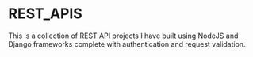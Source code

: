 # REST_APIS
This is a collection of REST API projects I have built using NodeJS and Django frameworks complete with authentication and request validation.
